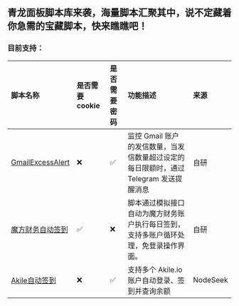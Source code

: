 ## 青龙面板脚本库来袭，海量脚本汇聚其中，说不定藏着你急需的宝藏脚本，快来瞧瞧吧！

### 目前支持：
| 脚本名称  | 是否需要cookie | 是否需要密码 | 功能描述 | 来源 |
| :---- | :--------- | :----- | :---- | :---- |
| [GmailExcessAlert](//github.com/QiQuWa/QingLong/tree/main/Gmail "GmailExcessAlert") | ❌ | ✅ | 监控 Gmail 账户的发信数量，当发信数量超过设定的每日限额时，通过 Telegram 发送提醒消息 | 自研 |
| [魔方财务自动签到](//github.com/QiQuWa/QingLong/tree/main/ZJMF) | ✅ | ❌ | 脚本通过模拟接口自动为魔方财务账户执行每日签到，支持多账户循环处理，免登录操作界面。 | 自研 |
| [Akile自动签到](//github.com/QiQuWa/QingLong/tree/main/Akile) | ❌ | ✅ | 支持多个 Akile.io 账户自动登录、签到并查询余额 | NodeSeek |

